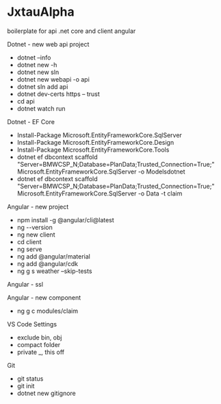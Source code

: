 # JxtauAlpha
boilerplate for api .net core and client angular

Dotnet - new web api project
- dotnet –info
- dotnet new -h
- dotnet new sln
- dotnet new webapi -o api
- dotnet sln add api
- dotnet dev-certs https – trust
- cd api
- dotnet watch run

Dotnet - EF Core
- Install-Package Microsoft.EntityFrameworkCore.SqlServer
- Install-Package Microsoft.EntityFrameworkCore.Design
- Install-Package Microsoft.EntityFrameworkCore.Tools
- dotnet ef dbcontext scaffold "Server=BMWCSP_N;Database=PlanData;Trusted_Connection=True;" Microsoft.EntityFrameworkCore.SqlServer -o Modelsdotnet
- dotnet ef dbcontext scaffold "Server=BMWCSP_N;Database=PlanData;Trusted_Connection=True;" Microsoft.EntityFrameworkCore.SqlServer -o Data -t claim

Angular - new project
- npm install -g @angular/cli@latest
- ng --version
- ng new client
- cd client
- ng serve
- ng add @angular/material
- ng add @angular/cdk
- ng g s weather –skip-tests

Angular - ssl


Angular - new component
- ng g c modules/claim

VS Code Settings
- exclude bin, obj
- compact folder
- private _, this off

Git
- git status
- git init
- dotnet new gitignore
